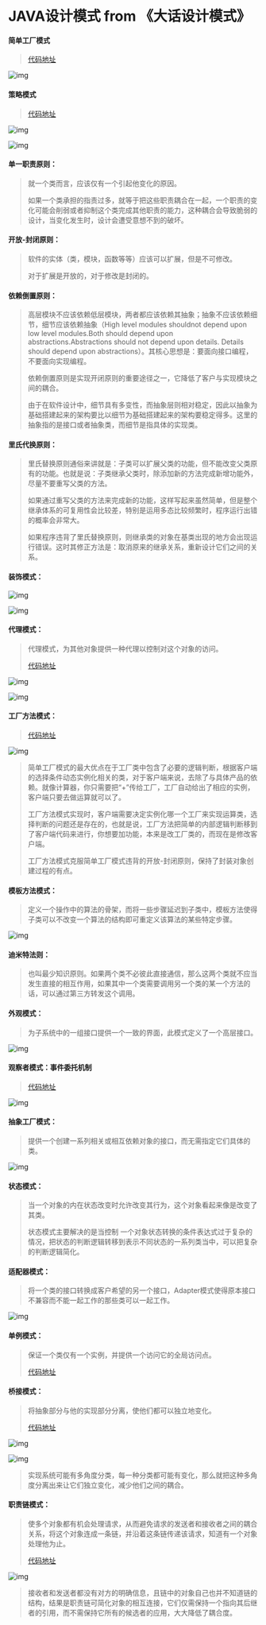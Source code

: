 # JAVA设计模式  from 《大话设计模式》

#### 简单工厂模式

> [代码地址](https://github.com/oubin17/springboot/tree/master/src/main/java/com/ob/modelexample/designpattern/factorypattern)

![img](https://github.com/oubin17/springboot/blob/master/src/main/resources/images/designpattern/pattern1.png)



#### 策略模式

> [代码地址](https://github.com/oubin17/springboot/tree/master/src/main/java/com/ob/modelexample/designpattern/strategypattern)

![img](https://github.com/oubin17/springboot/blob/master/src/main/resources/images/designpattern/pattern2.png)



![img](https://github.com/oubin17/springboot/blob/master/src/main/resources/images/designpattern/pattern3.png)

#### 单一职责原则：

> 就一个类而言，应该仅有一个引起他变化的原因。
>
> 如果一个类承担的指责过多，就等于把这些职责耦合在一起，一个职责的变化可能会削弱或者抑制这个类完成其他职责的能力，这种耦合会导致脆弱的设计，当变化发生时，设计会遭受意想不到的破坏。

#### 开放-封闭原则：

> 软件的实体（类，模块，函数等等）应该可以扩展，但是不可修改。
>
> 对于扩展是开放的，对于修改是封闭的。

#### 依赖倒置原则：

> 高层模块不应该依赖低层模块，两者都应该依赖其抽象；抽象不应该依赖细节，细节应该依赖抽象（High level modules shouldnot depend upon low level modules.Both should depend upon abstractions.Abstractions should not depend upon details. Details should depend upon abstractions）。其核心思想是：要面向接口编程，不要面向实现编程。
>
> 依赖倒置原则是实现开闭原则的重要途径之一，它降低了客户与实现模块之间的耦合。
>
> 由于在软件设计中，细节具有多变性，而抽象层则相对稳定，因此以抽象为基础搭建起来的架构要比以细节为基础搭建起来的架构要稳定得多。这里的抽象指的是接口或者抽象类，而细节是指具体的实现类。  

#### 里氏代换原则：

> 里氏替换原则通俗来讲就是：子类可以扩展父类的功能，但不能改变父类原有的功能。也就是说：子类继承父类时，除添加新的方法完成新增功能外，尽量不要重写父类的方法。
>
> 如果通过重写父类的方法来完成新的功能，这样写起来虽然简单，但是整个继承体系的可复用性会比较差，特别是运用多态比较频繁时，程序运行出错的概率会非常大。
>
> 如果程序违背了里氏替换原则，则继承类的对象在基类出现的地方会出现运行错误。这时其修正方法是：取消原来的继承关系，重新设计它们之间的关系。  

#### 装饰模式：

![img](https://github.com/oubin17/springboot/blob/master/src/main/resources/images/designpattern/pattern4.png)



![img](https://github.com/oubin17/springboot/blob/master/src/main/resources/images/designpattern/pattern5.png)



#### 代理模式：

> 代理模式，为其他对象提供一种代理以控制对这个对象的访问。
>
> [代码地址](https://github.com/oubin17/springboot/tree/master/src/main/java/com/ob/modelexample/designpattern/proxypattern)

![img](https://github.com/oubin17/springboot/blob/master/src/main/resources/images/designpattern/pattern6.png)



![img](https://github.com/oubin17/springboot/blob/master/src/main/resources/images/designpattern/pattern7.png)



#### 工厂方法模式：

> [代码地址](https://github.com/oubin17/springboot/tree/master/src/main/java/com/ob/modelexample/designpattern/factoryfuncpattern)

![img](https://github.com/oubin17/springboot/blob/master/src/main/resources/images/designpattern/pattern8.png)

> 简单工厂模式的最大优点在于工厂类中包含了必要的逻辑判断，根据客户端的选择条件动态实例化相关的类，对于客户端来说，去除了与具体产品的依赖。就像计算器，你只需要把“+”传给工厂，工厂自动给出了相应的实例，客户端只要去做运算就可以了。
>
> 工厂方法模式实现时，客户端需要决定实例化哪一个工厂来实现运算类，选择判断的问题还是存在的，也就是说，工厂方法把简单的内部逻辑判断移到了客户端代码来进行，你想要加功能，本来是改工厂类的，而现在是修改客户端。
>
> 工厂方法模式克服简单工厂模式违背的开放-封闭原则，保持了封装对象创建过程的有点。

#### 模板方法模式：

> 定义一个操作中的算法的骨架，而将一些步骤延迟到子类中，模板方法使得子类可以不改变一个算法的结构即可重定义该算法的某些特定步骤。

![img](https://github.com/oubin17/springboot/blob/master/src/main/resources/images/designpattern/pattern9.png)



#### 迪米特法则：

> 也叫最少知识原则。如果两个类不必彼此直接通信，那么这两个类就不应当发生直接的相互作用，如果其中一个类需要调用另一个类的某一个方法的话，可以通过第三方转发这个调用。

#### 外观模式：

> 为子系统中的一组接口提供一个一致的界面，此模式定义了一个高层接口。

![img](https://github.com/oubin17/springboot/blob/master/src/main/resources/images/designpattern/pattern10.png)

#### 观察者模式：事件委托机制

> [代码地址](https://github.com/oubin17/springboot/tree/master/src/main/java/com/ob/modelexample/designpattern/observerpatternpattern)

![img](https://github.com/oubin17/springboot/blob/master/src/main/resources/images/designpattern/pattern11.png)




#### 抽象工厂模式：

> 提供一个创建一系列相关或相互依赖对象的接口，而无需指定它们具体的类。

![img](https://github.com/oubin17/springboot/blob/master/src/main/resources/images/designpattern/pattern12.png)

#### 状态模式：

> 当一个对象的内在状态改变时允许改变其行为，这个对象看起来像是改变了其类。
>
> 状态模式主要解决的是当控制 一个对象状态转换的条件表达式过于复杂的情况，把状态的判断逻辑转移到表示不同状态的一系列类当中，可以把复杂的判断逻辑简化。

#### 适配器模式：

> 将一个类的接口转换成客户希望的另一个接口，Adapter模式使得原本接口不兼容而不能一起工作的那些类可以一起工作。

![img](https://github.com/oubin17/springboot/blob/master/src/main/resources/images/designpattern/pattern13.png)

#### 单例模式：

> 保证一个类仅有一个实例，并提供一个访问它的全局访问点。
>
> [代码地址](https://github.com/oubin17/springboot/tree/master/src/main/java/com/ob/modelexample/designpattern/singleonpattern)

#### 桥接模式：

> 将抽象部分与他的实现部分分离，使他们都可以独立地变化。
>
> [代码地址](https://github.com/oubin17/springboot/tree/master/src/main/java/com/ob/modelexample/designpattern/bridgepattern)

![img](https://github.com/oubin17/springboot/blob/master/src/main/resources/images/designpattern/pattern14.png)



![img](https://github.com/oubin17/springboot/blob/master/src/main/resources/images/designpattern/pattern15.png)

> 实现系统可能有多角度分类，每一种分类都可能有变化，那么就把这种多角度分离出来让它们独立变化，减少他们之间的耦合。

#### 职责链模式：

> 使多个对象都有机会处理请求，从而避免请求的发送者和接收者之间的耦合关系，将这个对象连成一条链，并沿着这条链传递该请求，知道有一个对象处理他为止。
>
> [代码地址](https://github.com/oubin17/springboot/tree/master/src/main/java/com/ob/modelexample/designpattern/responsechainpattern)

![img](https://github.com/oubin17/springboot/blob/master/src/main/resources/images/designpattern/pattern16.png)

> 接收者和发送者都没有对方的明确信息，且链中的对象自己也并不知道链的结构，结果是职责链可简化对象的相互连接，它们仅需保持一个指向其后继者的引用，而不需保持它所有的候选者的应用，大大降低了耦合度。